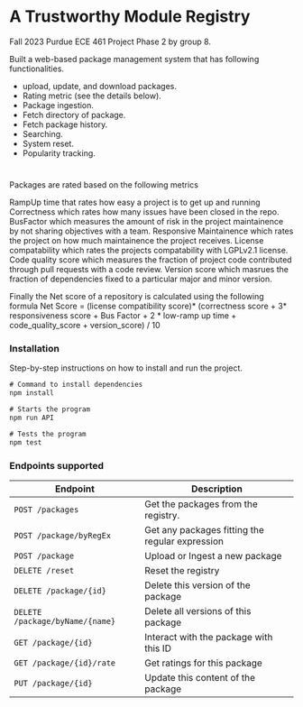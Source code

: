 # A Trustworthy Module Registry

Fall 2023 Purdue ECE 461 Project Phase 2 by group 8.

Built a web-based package management system that has following functionalities.  
- upload, update, and download packages.  
- Rating metric (see the details below).  
- Package ingestion.  
- Fetch directory of package. 
- Fetch package history. 
- Searching. 
- System reset. 
- Popularity tracking.

#

Packages are rated based on the following metrics  
  
RampUp time that rates how easy a project is to get up and running
Correctness which rates how many issues have been closed in the repo. 
BusFactor which measures the amount of risk in the project maintainence by not sharing objectives with a team. 
Responsive Maintainence which rates the project on how much maintainence the project receives. 
License compatability which rates the projects compatability with LGPLv2.1 license.
Code quality score which measures the fraction of project code contributed through pull requests with a code review.
Version score which masrues the fraction of dependencies fixed to a particular major and minor version.

Finally the Net score of a repository is calculated using the following formula Net Score = (license compatibility score)* (correctness score + 3* responsiveness score + Bus Factor + 2 * low-ramp up time + code_quality_score + version_score) / 10

### Installation

Step-by-step instructions on how to install and run the project.

```js
# Command to install dependencies
npm install
```

```js
# Starts the program
npm run API
```

```js
# Tests the program
npm test
```


### Endpoints supported 
| Endpoint | Description |
| -------- | ----------- |
| `POST /packages` | Get the packages from the registry. |
| `POST /package/byRegEx` | Get any packages fitting the regular expression |
| `POST /package` | Upload or Ingest a new package |
| `DELETE /reset` | Reset the registry |
| `DELETE /package/{id}` | Delete this version of the package |
| `DELETE /package/byName/{name}` | Delete all versions of this package |
| `GET /package/{id}` | Interact with the package with this ID |
| `GET /package/{id}/rate` | Get ratings for this package |
| `PUT /package/{id}` | Update this content of the package |
